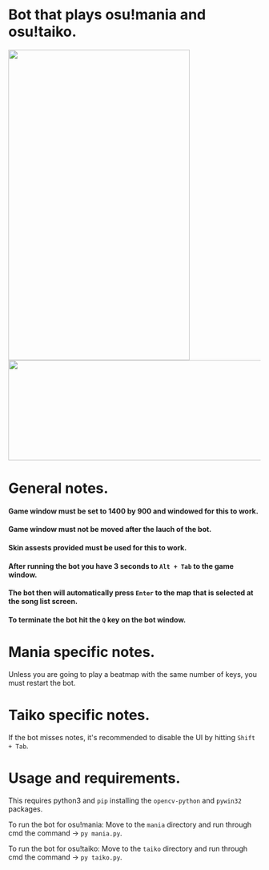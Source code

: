 # Bot that plays osu!mania and osu!taiko.


<p float="left">
  <img src="https://user-images.githubusercontent.com/80072600/119259630-a0bf3d00-bbbe-11eb-96c5-c0ce6019c89f.gif" width="362" height="620" />
  <img src="https://user-images.githubusercontent.com/80072600/119258685-5340d100-bbba-11eb-8a2a-5a7f9c6b6a75.gif" width="600" height="200" />
</p>

# General notes.
#### Game window must be set to 1400 by 900 and windowed for this to work.
#### Game window must not be moved after the lauch of the bot.
#### Skin assests provided must be used for this to work.
#### After running the bot you have 3 seconds to ```Alt + Tab``` to the game window.
#### The bot then will automatically press ```Enter``` to the map that is selected at the song list screen.
#### To terminate the bot hit the ```Q``` key on the bot window.

# Mania specific notes.
Unless you are going to play a beatmap with the same number of keys, you must restart the bot.

# Taiko specific notes.
If the bot misses notes, it's recommended to disable the UI by hitting ```Shift + Tab```.

# Usage and requirements.

This requires python3 and ```pip``` installing the ```opencv-python``` and ```pywin32``` packages.

To run the bot for osu!mania:
Move to the ```mania``` directory and run through cmd the command -> ```py mania.py```.

To run the bot for osu!taiko:
Move to the ```taiko``` directory and run through cmd the command -> ```py taiko.py```.
